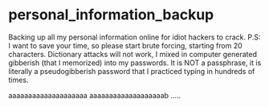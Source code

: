 # personal_information_backup
Backing up all my personal information online for idiot hackers to crack.
P.S: I want to save your time, so please start brute forcing, starting from 20 characters.
Dictionary attacks will not work, I mixed in computer generated gibberish (that I memorized) into my passwords.
It is NOT a passphrase, it is literally a pseudogibberish password that I practiced typing in hundreds of times.

aaaaaaaaaaaaaaaaaaaa
aaaaaaaaaaaaaaaaaaab
.....
